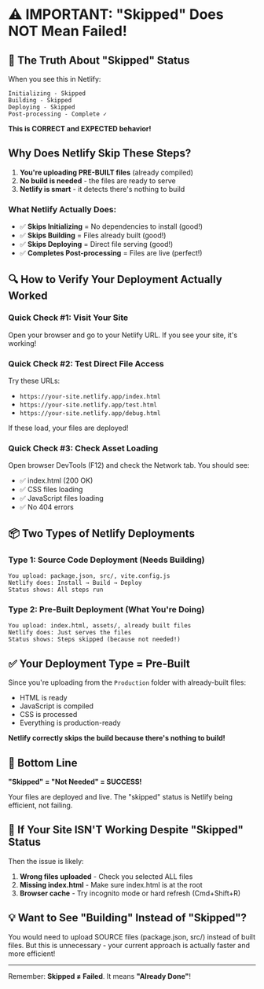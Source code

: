 # ⚠️ IMPORTANT: "Skipped" Does NOT Mean Failed!

## 🎯 The Truth About "Skipped" Status

When you see this in Netlify:
```
Initializing - Skipped
Building - Skipped
Deploying - Skipped
Post-processing - Complete ✓
```

**This is CORRECT and EXPECTED behavior!**

## Why Does Netlify Skip These Steps?

1. **You're uploading PRE-BUILT files** (already compiled)
2. **No build is needed** - the files are ready to serve
3. **Netlify is smart** - it detects there's nothing to build

### What Netlify Actually Does:

- ✅ **Skips Initializing** = No dependencies to install (good!)
- ✅ **Skips Building** = Files already built (good!)
- ✅ **Skips Deploying** = Direct file serving (good!)
- ✅ **Completes Post-processing** = Files are live (perfect!)

## 🔍 How to Verify Your Deployment Actually Worked

### Quick Check #1: Visit Your Site
Open your browser and go to your Netlify URL. If you see your site, it's working!

### Quick Check #2: Test Direct File Access
Try these URLs:
- `https://your-site.netlify.app/index.html`
- `https://your-site.netlify.app/test.html`
- `https://your-site.netlify.app/debug.html`

If these load, your files are deployed!

### Quick Check #3: Check Asset Loading
Open browser DevTools (F12) and check the Network tab. You should see:
- ✅ index.html (200 OK)
- ✅ CSS files loading
- ✅ JavaScript files loading
- ✅ No 404 errors

## 📦 Two Types of Netlify Deployments

### Type 1: Source Code Deployment (Needs Building)
```
You upload: package.json, src/, vite.config.js
Netlify does: Install → Build → Deploy
Status shows: All steps run
```

### Type 2: Pre-Built Deployment (What You're Doing)
```
You upload: index.html, assets/, already built files
Netlify does: Just serves the files
Status shows: Steps skipped (because not needed!)
```

## ✅ Your Deployment Type = Pre-Built

Since you're uploading from the `Production` folder with already-built files:
- HTML is ready
- JavaScript is compiled
- CSS is processed
- Everything is production-ready

**Netlify correctly skips the build because there's nothing to build!**

## 🎯 Bottom Line

**"Skipped" = "Not Needed" = SUCCESS!**

Your files are deployed and live. The "skipped" status is Netlify being efficient, not failing.

## 🔧 If Your Site ISN'T Working Despite "Skipped" Status

Then the issue is likely:
1. **Wrong files uploaded** - Check you selected ALL files
2. **Missing index.html** - Make sure index.html is at the root
3. **Browser cache** - Try incognito mode or hard refresh (Cmd+Shift+R)

## 💡 Want to See "Building" Instead of "Skipped"?

You would need to upload SOURCE files (package.json, src/) instead of built files. But this is unnecessary - your current approach is actually faster and more efficient!

---

Remember: **Skipped ≠ Failed**. It means **"Already Done"**!